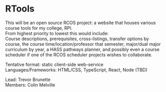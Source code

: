 # RTools  

This will be an open source RCOS project: a website that houses various course tools for my college, RPI.  
From highest priority to lowest this would include:  
Course descriptions, prerequisites, cross-listings, transfer options by course, the course time/location/professor that semester, major/dual major curriculum by year, a HASS pathways planner, and possibly even a course scheduler if one of the RCOS scheduler projects wishes to collaborate.

Tentative format: static client-side web-service  
Languages/Frameworks: HTML/CSS, TypeScript, React, Node (TBD)  

Lead: Trevor Brunette  
Members: Colin Melville
